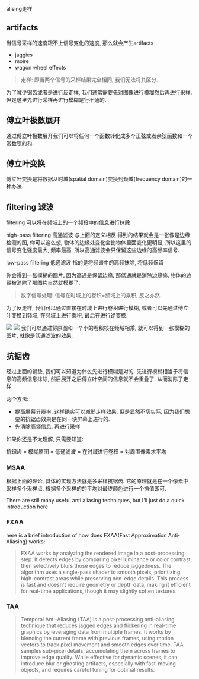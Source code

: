 

alising走样
## artifacts
当信号采样的速度跟不上信号变化的速度, 那么就会产生artifacts

- jaggies
- moire 
- wagon wheel effects

> 走样: 即当两个信号的采样结果完全相同, 我们无法将其区分.

为了减少锯齿或者是进行反走样, 我们通常需要先对图像进行模糊然后再进行采样.
 但是这里先进行采样再进行模糊是行不通的.
## 傅立叶极数展开
通过傅立叶极数展开我们可以将任何一个函数转化成多个正弦或者余弦函数和一个常数项的和.

## 傅立叶变换

傅立叶变换是将数据从时域(spatial domain)变换到频域(frequency domain)的一种办法. 

## filtering 滤波
filtering 可以将在频域上的一个频段中的信息进行抹除

high-pass filtering 高通滤波 与上面的定义相反
得到的结果就会是一张像是边缘检测的图, 你可以这么想, 物体的边缘处变化会比物体里面变化更明显, 所以这里的信号变化强度最大, 频率最高, 所以高通滤波会只保留这些边缘的高频率信号.

low-pass filtering 低通滤波 指的是将频谱中的高频抹除, 将低频保留

你会得到一张模糊的图片, 因为高通是保留边缘, 那低通就是消除边缘嘛, 物体的边缘被消除了那图片自然就模糊了.

> 数字信号处理: 信号在时域上的卷积=频域上的乘积, 反之亦然.

为了反走样, 我们可以通过直接在时域上进行卷积进行模糊,
或者可以先通过傅立叶变换到频域, 在频域上进行乘积, 最后在进行逆变换.


![](fourier_transform_result_high_pass.png)
![](fourier_transform_result_low_pass.png)
我们可以通过将原图和一个小的卷积核在频域相乘, 就可以得到一张模糊的图片, 就像是低通滤波的效果.



## 抗锯齿

经过上面的铺垫,  我们可以知道为什么先进行模糊是对的. 先进行模糊相当于将信息的高频信息抹除, 然后展开之后傅立叶空间的信息就不会重叠了, 从而消除了走样.

两个方法:
- 提高屏幕分辨率, 这样确实可以减弱走样效果, 但是显然不切实际, 因为我们想要的抗锯齿效果是在同一块屏幕上进行的.
- 先消除高频信息, 再进行采样

如果你还是不太理解, 只需要知道:

抗锯齿 = 模糊原图 = 低通滤波 = 在时域进行卷积 = 对周围像素求平均


### MSAA
根据上面的理论, 具体的实现方法就是多采样抗锯齿. 它的原理就是在一个像素中采样多个采样点, 根据多个采样的的平均对最终颜色进行一个插值即可.


There are still many useful anti aliasing techniques, but I'll just do a quick introduction here
### FXAA

here is a brief introduction of how does FXAA(Fast Approximation Anti-Aliasing) works:

> FXAA works by analyzing the rendered image in a post-processing step. It detects edges by comparing pixel luminance or color contrast, then selectively blurs those edges to reduce jaggedness. The algorithm uses a single-pass shader to smooth pixels, prioritizing high-contrast areas while preserving non-edge details. This process is fast and doesn't require geometry or depth data, making it efficient for real-time applications, though it may slightly soften textures.
### TAA
 
> Temporal Anti-Aliasing (TAA) is a post-processing anti-aliasing technique that reduces jagged edges and flickering in real-time graphics by leveraging data from multiple frames. It works by blending the current frame with previous frames, using motion vectors to track pixel movement and smooth edges over time. TAA samples sub-pixel details, accumulating them across frames to improve edge quality. While effective for dynamic scenes, it can introduce blur or ghosting artifacts, especially with fast-moving objects, and requires careful tuning for optimal results.






